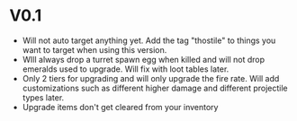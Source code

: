 # V0.1
- Will not auto target anything yet. Add the tag "thostile" to things you want to target when using this version.
- WIll always drop a turret spawn egg when killed and will not drop emeralds used to upgrade. Will fix with loot tables later.
- Only 2 tiers for upgrading and will only upgrade the fire rate. Will add customizations such as different higher damage and different projectile types later.
- Upgrade items don't get cleared from your inventory
